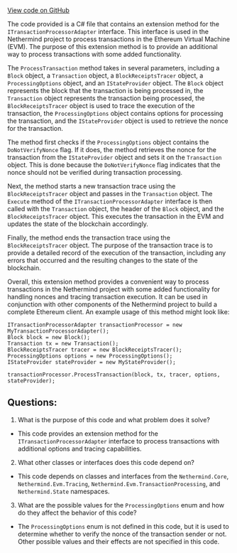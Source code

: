 [View code on GitHub](https://github.com/NethermindEth/nethermind/src/Nethermind/Nethermind.Consensus/Processing/TransactionProcessorAdapterExtensions.cs)

The code provided is a C# file that contains an extension method for the `ITransactionProcessorAdapter` interface. This interface is used in the Nethermind project to process transactions in the Ethereum Virtual Machine (EVM). The purpose of this extension method is to provide an additional way to process transactions with some added functionality.

The `ProcessTransaction` method takes in several parameters, including a `Block` object, a `Transaction` object, a `BlockReceiptsTracer` object, a `ProcessingOptions` object, and an `IStateProvider` object. The `Block` object represents the block that the transaction is being processed in, the `Transaction` object represents the transaction being processed, the `BlockReceiptsTracer` object is used to trace the execution of the transaction, the `ProcessingOptions` object contains options for processing the transaction, and the `IStateProvider` object is used to retrieve the nonce for the transaction.

The method first checks if the `ProcessingOptions` object contains the `DoNotVerifyNonce` flag. If it does, the method retrieves the nonce for the transaction from the `IStateProvider` object and sets it on the `Transaction` object. This is done because the `DoNotVerifyNonce` flag indicates that the nonce should not be verified during transaction processing.

Next, the method starts a new transaction trace using the `BlockReceiptsTracer` object and passes in the `Transaction` object. The `Execute` method of the `ITransactionProcessorAdapter` interface is then called with the `Transaction` object, the header of the `Block` object, and the `BlockReceiptsTracer` object. This executes the transaction in the EVM and updates the state of the blockchain accordingly.

Finally, the method ends the transaction trace using the `BlockReceiptsTracer` object. The purpose of the transaction trace is to provide a detailed record of the execution of the transaction, including any errors that occurred and the resulting changes to the state of the blockchain.

Overall, this extension method provides a convenient way to process transactions in the Nethermind project with some added functionality for handling nonces and tracing transaction execution. It can be used in conjunction with other components of the Nethermind project to build a complete Ethereum client. An example usage of this method might look like:

```
ITransactionProcessorAdapter transactionProcessor = new MyTransactionProcessorAdapter();
Block block = new Block();
Transaction tx = new Transaction();
BlockReceiptsTracer tracer = new BlockReceiptsTracer();
ProcessingOptions options = new ProcessingOptions();
IStateProvider stateProvider = new MyStateProvider();

transactionProcessor.ProcessTransaction(block, tx, tracer, options, stateProvider);
```
## Questions: 
 1. What is the purpose of this code and what problem does it solve?
- This code provides an extension method for the `ITransactionProcessorAdapter` interface to process transactions with additional options and tracing capabilities.

2. What other classes or interfaces does this code depend on?
- This code depends on classes and interfaces from the `Nethermind.Core`, `Nethermind.Evm.Tracing`, `Nethermind.Evm.TransactionProcessing`, and `Nethermind.State` namespaces.

3. What are the possible values for the `ProcessingOptions` enum and how do they affect the behavior of this code?
- The `ProcessingOptions` enum is not defined in this code, but it is used to determine whether to verify the nonce of the transaction sender or not. Other possible values and their effects are not specified in this code.